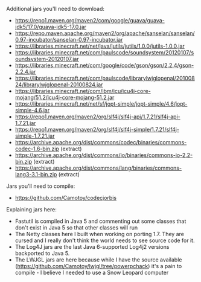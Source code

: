 Additional jars you'll need to download:
- https://repo1.maven.org/maven2/com/google/guava/guava-jdk5/17.0/guava-jdk5-17.0.jar
- https://repo.maven.apache.org/maven2/org/apache/sanselan/sanselan/0.97-incubator/sanselan-0.97-incubator.jar
- https://libraries.minecraft.net/net/java/jutils/jutils/1.0.0/jutils-1.0.0.jar
- https://libraries.minecraft.net/com/paulscode/soundsystem/20120107/soundsystem-20120107.jar
- https://libraries.minecraft.net/com/google/code/gson/gson/2.2.4/gson-2.2.4.jar
- https://libraries.minecraft.net/com/paulscode/librarylwjglopenal/20100824/librarylwjglopenal-20100824.jar
- https://libraries.minecraft.net/com/ibm/icu/icu4j-core-mojang/51.2/icu4j-core-mojang-51.2.jar
- https://libraries.minecraft.net/net/sf/jopt-simple/jopt-simple/4.6/jopt-simple-4.6.jar
- https://repo1.maven.org/maven2/org/slf4j/slf4j-api/1.7.21/slf4j-api-1.7.21.jar
- https://repo1.maven.org/maven2/org/slf4j/slf4j-simple/1.7.21/slf4j-simple-1.7.21.jar
- https://archive.apache.org/dist/commons/codec/binaries/commons-codec-1.6-bin.zip (extract)
- https://archive.apache.org/dist/commons/io/binaries/commons-io-2.2-bin.zip (extract)
- https://archive.apache.org/dist/commons/lang/binaries/commons-lang3-3.1-bin.zip (extract)

Jars you'll need to compile:
- https://github.com/Camotoy/codecjorbis

Explaining jars here:
- Fastutil is compiled in Java 5 and commenting out some classes that don't exist in Java 5 so that other classes will run
- The Netty classes here I built when working on porting 1.7. They are cursed and I really don't think the world needs to see source code for it.
- The Log4J jars are the last Java 6-supported Log4j2 versions backported to Java 5. 
- The LWJGL jars are here because while I have the source available (https://github.com/Camotoy/lwjgl/tree/powerpchack) it's a pain to compile - I believe I needed to use a Snow Leopard computer